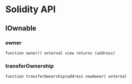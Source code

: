 # Solidity API

## IOwnable

### owner

```solidity
function owner() external view returns (address)
```

### transferOwnership

```solidity
function transferOwnership(address newOwner) external
```

